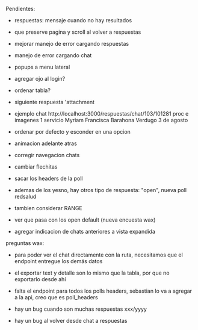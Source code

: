Pendientes:

- respuestas: mensaje cuando no hay resultados
- que preserve pagina y scroll al volver a respuestas
- mejorar manejo de error cargando respuestas
- manejo de error cargando chat
- popups a menu lateral

- agregar ojo al login?
- ordenar tabla?
- siguiente respuesta
'attachment

- ejemplo chat http://localhost:3000/respuestas/chat/103/101281
proc e imagenes 1 servicio Myriam Francisca Barahona Verdugo
3 de agosto

- ordenar por defecto y esconder en una opcion
- animacion adelante atras
- corregir navegacion chats
- cambiar flechitas
- sacar los headers de la poll
- ademas de los yesno, hay otros tipo de respuesta: "open", nueva poll redsalud
- tambien considerar RANGE
- ver que pasa con los open default (nueva encuesta wax)
- agregar indicacion de chats anteriores a vista expandida

preguntas wax:
- para poder ver el chat directamente con la ruta, necesitamos que el endpoint entregue los demás datos
- el exportar text y detalle son lo mismo que la tabla, por que no exportarlo desde ahí

- falta el endpoint para todos los polls headers, sebastian lo va a agregar a la api, creo que es poll_headers
- hay un bug cuando son muchas respuestas xxx/yyyy
- hay un bug al volver desde chat a respuestas